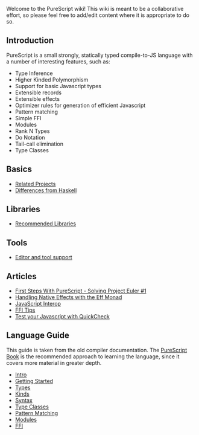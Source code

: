 Welcome to the PureScript wiki! This wiki is meant to be a collaborative effort, so please feel free to add/edit content where it is appropriate to do so.

## Introduction

PureScript is a small strongly, statically typed compile-to-JS language with a number of interesting features, such as:

- Type Inference
- Higher Kinded Polymorphism
- Support for basic Javascript types
- Extensible records
- Extensible effects
- Optimizer rules for generation of efficient Javascript
- Pattern matching
- Simple FFI
- Modules
- Rank N Types
- Do Notation
- Tail-call elimination
- Type Classes

## Basics

- [Related Projects](https://github.com/purescript/purescript/wiki/Related-Projects)
- [Differences from Haskell](https://github.com/purescript/purescript/wiki/Differences-from-Haskell)

## Libraries

- [Recommended Libraries](https://github.com/purescript/purescript/wiki/Recommended-Libraries)

## Tools

- [Editor and tool support](https://github.com/purescript/purescript/wiki/Editor-and-tool-support)

## Articles

- [First Steps With PureScript - Solving Project Euler #1](https://github.com/purescript/purescript/wiki/First-Steps-With-PureScript---Solving-Project-Euler-%231)
- [Handling Native Effects with the Eff Monad](https://github.com/purescript/purescript/wiki/Handling-Native-Effects-with-the-Eff-Monad)
- [JavaScript Interop](https://github.com/purescript/purescript/wiki/JavaScript-Interop)
- [FFI Tips](https://github.com/purescript/purescript/wiki/FFI-tips)
- [Test your Javascript with QuickCheck](https://github.com/purescript/purescript/wiki/Test-your-Javascript-with-QuickCheck)

## Language Guide

This guide is taken from the old compiler documentation. The [PureScript Book](https://leanpub.com/purescript/read) is the recommended approach to learning the language, since it covers more material in greater depth.

- [Intro](https://github.com/purescript/purescript/wiki/Language-Guide:-Intro)
- [Getting Started](https://github.com/purescript/purescript/wiki/Language-Guide:-Getting-Started)
- [Types](https://github.com/purescript/purescript/wiki/Language-Guide:-Types)
- [Kinds](https://github.com/purescript/purescript/wiki/Language-Guide:-Kinds)
- [Syntax](https://github.com/purescript/purescript/wiki/Language-Guide:-Syntax)
- [Type Classes](https://github.com/purescript/purescript/wiki/Language-Guide:-Type-Classes)
- [Pattern Matching](https://github.com/purescript/purescript/wiki/Language-Guide:-Pattern-Matching)
- [Modules](https://github.com/purescript/purescript/wiki/Language-Guide:-Modules)
- [FFI](https://github.com/purescript/purescript/wiki/Language-Guide:-FFI)